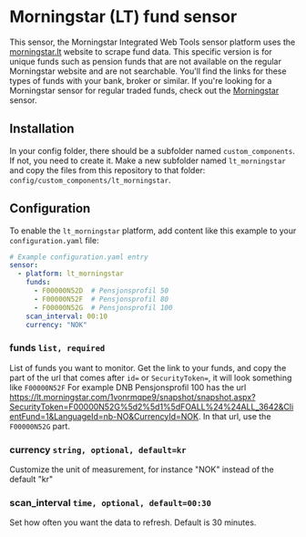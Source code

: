 # Morningstar (LT) fund sensor

This sensor, the Morningstar Integrated Web Tools sensor platform uses the [morningstar.lt](https://lt.morningstar.com/) website to scrape fund data. This specific version is for unique funds such as pension funds that are not available on the regular Morningstar website and are not searchable. You'll find the links for these types of funds with your bank, broker or similar. If you're looking for a Morningstar sensor for regular traded funds, check out the [Morningstar](https://github.com/hulkhaugen/hass_custom_components/tree/main/morningstar) sensor.

## Installation
In your config folder, there should be a subfolder named `custom_components`. If not, you need to create it. Make a new subfolder named `lt_morningstar` and copy the files from this repository to that folder: `config/custom_components/lt_morningstar`.

## Configuration
To enable the `lt_morningstar` platform, add content like this example to your `configuration.yaml` file:

```yaml
# Example configuration.yaml entry
sensor:
  - platform: lt_morningstar
    funds:
      - F00000N52D  # Pensjonsprofil 50
      - F00000N52F  # Pensjonsprofil 80
      - F00000N52G  # Pensjonsprofil 100
    scan_interval: 00:10
    currency: "NOK"
```

### funds `list, required`
List of funds you want to monitor. Get the link to your funds, and copy the part of the url that comes after `id=` or `SecurityToken=`, it will look something like `F00000N52F`
For example DNB Pensjonsprofil 100 has the url https://lt.morningstar.com/1vonrmqpe9/snapshot/snapshot.aspx?SecurityToken=F00000N52G%5d2%5d1%5dFOALL%24%24ALL_3642&ClientFund=1&LanguageId=nb-NO&CurrencyId=NOK. In that url, use the `F00000N52G` part.

### currency `string, optional, default=kr`
Customize the unit of measurement, for instance "NOK" instead of the default "kr"

### scan_interval `time, optional, default=00:30`
Set how often you want the data to refresh. Default is 30 minutes.
